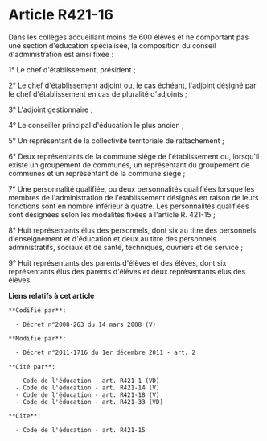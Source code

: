 # Article R421-16

Dans les collèges accueillant moins de 600 élèves et ne comportant pas une section d'éducation spécialisée, la composition du
conseil d'administration est ainsi fixée : 

1° Le chef d'établissement, président ; 

2° Le chef d'établissement adjoint ou, le cas échéant, l'adjoint désigné par le chef d'établissement en cas de pluralité
d'adjoints ; 

3°     L'adjoint gestionnaire ; 

4° Le conseiller principal d'éducation le plus ancien ; 

5° Un représentant de la collectivité territoriale de rattachement ; 

6° Deux représentants de la commune siège de l'établissement ou, lorsqu'il existe un groupement de communes, un représentant
du groupement de communes et un représentant de la commune siège ; 

7° Une personnalité qualifiée, ou deux personnalités qualifiées lorsque les membres de l'administration de l'établissement
désignés en raison de leurs fonctions sont en nombre inférieur à quatre. Les personnalités qualifiées sont désignées selon
les modalités fixées à l'article R. 421-15 ; 

8° Huit représentants élus des personnels, dont six au titre des personnels d'enseignement et d'éducation et deux au titre
des personnels administratifs, sociaux et de santé, techniques, ouvriers et de service ; 

9° Huit représentants des parents d'élèves et des élèves, dont six représentants élus des parents d'élèves et deux
représentants élus des élèves.

**Liens relatifs à cet article**

	**Codifié par**:

	  - Décret n°2008-263 du 14 mars 2008 (V)

	**Modifié par**:

	  - Décret n°2011-1716 du 1er décembre 2011 - art. 2

	**Cité par**:

	  - Code de l'éducation - art. R421-1 (VD)
	  - Code de l'éducation - art. R421-14 (V)
	  - Code de l'éducation - art. R421-18 (V)
	  - Code de l'éducation - art. R421-33 (VD)

	**Cite**:

	  - Code de l'éducation - art. R421-15
